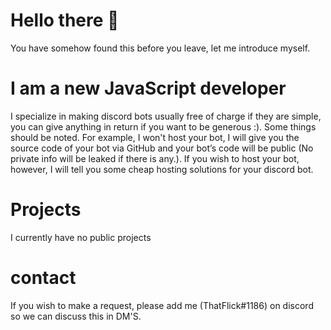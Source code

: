 # Hello there 👋

You have somehow found this before you leave, let me introduce myself.

# I am a new JavaScript developer 
I specialize in making discord bots usually free of charge if they are simple, you can give anything in return if you want to be generous :). Some things should be noted. For example, I won't host your bot, I will give you the source code of your bot via GitHub and your bot’s code will be public (No private info will be leaked if there is any.). If you wish to host your bot, however, I will tell you some cheap hosting solutions for your discord bot.

# Projects
I currently have no public projects 
# contact 

If you wish to make a request, please add me (ThatFlick#1186) on discord so we can discuss this in DM'S.


